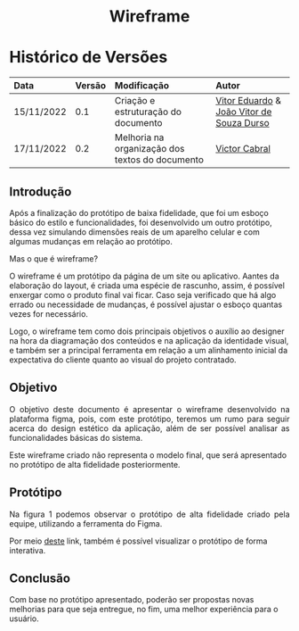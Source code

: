 # <center> Wireframe
  
# Histórico de Versões
| Data | Versão | Modificação | Autor |
| :- | :- | :- | :- |
| 15/11/2022 | 0.1    | Criação e estruturação do documento | [Vitor Eduardo](https://github.com/vitorekr) & [João Vitor de Souza Durso](https://github.com/jvsdurso)| 
| 17/11/2022 | 0.2    | Melhoria na organização dos textos do documento | [Victor Cabral](https://github.com/victordscabral) |

## Introdução

Após a finalização do protótipo de baixa fidelidade, que foi um esboço básico do estilo e funcionalidades, foi desenvolvido um outro protótipo, dessa vez simulando dimensões reais de um aparelho celular e com algumas mudanças em relação ao protótipo.

Mas o que é wireframe?

O wireframe é um protótipo da página de um site ou aplicativo. Aantes da elaboração do layout, é criada uma espécie de rascunho, assim, é possível enxergar como o produto final vai ficar. Caso seja verificado que há algo errado ou necessidade de mudanças, é possível ajustar o esboço quantas vezes for necessário. 

Logo, o wireframe tem como dois principais objetivos o auxílio ao designer na hora da diagramação dos conteúdos e na aplicação da identidade visual, e também ser a principal ferramenta em relação a um alinhamento inicial da expectativa do cliente quanto ao visual do projeto contratado.

## Objetivo

<p align="justify">
O objetivo deste documento é apresentar o wireframe desenvolvido na plataforma figma, pois, com este protótipo, teremos um rumo para seguir acerca do design estético da aplicação, além de ser possível analisar as funcionalidades básicas do sistema. 

Este wireframe criado não representa o modelo final, que será apresentado no protótipo de alta fidelidade posteriormente.
</p>

## Protótipo

<p align="justify">
Na figura 1 podemos observar o protótipo de alta fidelidade criado pela equipe, utilizando a ferramenta do Figma. 

Por meio <a href="https://www.figma.com/file/H9MQbx3qjENBv633bWC3wT/IPet?node-id=0%3A1&t=n8zqrJicDl0TBxR0-0">deste</a> link, também é possível visualizar o protótipo de forma interativa.
</p>

## Conclusão

Com base no protótipo apresentado, poderão ser propostas novas melhorias para que seja entregue, no fim, uma melhor experiência para o usuário.


